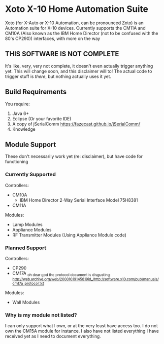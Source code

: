 # Xoto X-10 Home Automation Suite
Xoto (for X-Auto or X-10 Automation, can be pronounced Zoto) is an Automation suite for X-10 devices.
Currently supports the CM11A and CM10A (Also known as the IBM Home Director (not to be confused with the 80's CP290)) interfaces, with more on the way

## THIS SOFTWARE IS NOT COMPLETE
It's like, very, very not complete, it doesn't even actually trigger anything yet. This will change soon, and this disclaimer will to!
The actual code to trigger stuff is *there*, but nothing actually uses it yet.

## Build Requirements
You require:
1. Java 6+
2. Eclipse (Or your favorite IDE)
3. A copy of jSerialComm https://fazecast.github.io/jSerialComm/
4. Knowledge

## Module Support
These don't necessarily work yet (re: disclaimer), but have code for functioning

### Currently Supported
Controllers:
  - CM10A
    - IBM Home Director 2-Way Serial Interface Model 75H8381
  - CM11A

Modules:
  - Lamp Modules
  - Appliance Modules
  - RF Transmitter Modules (Using Appliance Module code)

### Planned Support
Controllers:
  - CP290
  - CM17A <sub>oh dear god the protocol document is disgusting http://web.archive.org/web/20001019145819id_/http://software.x10.com/pub/manuals/cm17a_protocol.txt </sub>

Modules:
  - Wall Modules

### Why is my module not listed?
I can only support what I own, or at the very least have access too. I do not own the CM15A module for instance.
I also have not listed everything I have received yet as I need to document everything.

